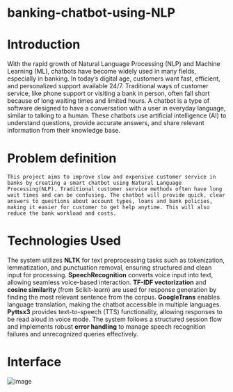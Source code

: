 # banking-chatbot-using-NLP

# Introduction
With the rapid growth of Natural Language Processing (NLP) and Machine Learning (ML), chatbots have become widely used in many fields, especially in banking. In today’s digital age, customers want fast, efficient, and personalized support available 24/7. 
Traditional ways of customer service, like phone support or visiting a bank in person, often fall short because of long waiting times and limited hours.
A chatbot is a type of software designed to have a conversation with a user in everyday language, similar to talking to a human. 
These chatbots use artificial intelligence (AI) to understand questions, provide accurate answers, and share relevant information from their knowledge base.

# Problem definition
    This project aims to improve slow and expensive customer service in banks by creating a smart chatbot using Natural Language Processing(NLP). Traditional customer service methods often have long wait times and can be confusing. The chatbot will provide quick, clear answers to questions about account types, loans and bank policies, making it easier for customer to get help anytime. This will also reduce the bank workload and costs.

# Technologies Used
The system utilizes **NLTK** for text preprocessing tasks such as tokenization, lemmatization, and punctuation removal, ensuring structured and clean input for processing. **SpeechRecognition** converts voice input into text, allowing seamless voice-based interaction. **TF-IDF vectorization** and **cosine similarity** (from Scikit-learn) are used for response generation by finding the most relevant sentence from the corpus. **GoogleTrans** enables language translation, making the chatbot accessible in multiple languages. **Pyttsx3** provides text-to-speech (TTS) functionality, allowing responses to be read aloud in voice mode. The system follows a structured session flow and implements robust **error handling** to manage speech recognition failures and unrecognized queries effectively.

# Interface 
![image](https://github.com/user-attachments/assets/5dabeb6e-d47c-4af3-8bc7-d43fb76b0206)
